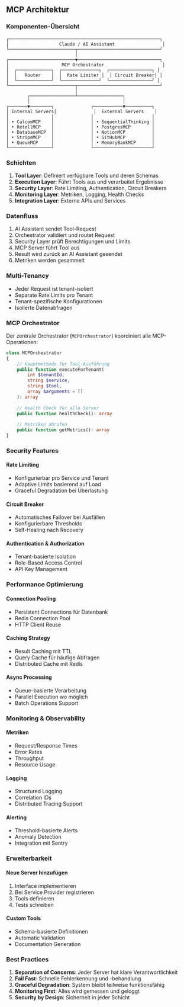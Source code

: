 ## MCP Architektur

### Komponenten-Übersicht

```
┌─────────────────────────────────────────────────────────┐
│                   Claude / AI Assistant                  │
└─────────────────────────┬───────────────────────────────┘
                          │
┌─────────────────────────▼───────────────────────────────┐
│                    MCP Orchestrator                      │
│  ┌─────────────┐  ┌──────────────┐  ┌────────────────┐ │
│  │   Router    │  │  Rate Limiter │  │ Circuit Breaker│ │
│  └─────────────┘  └──────────────┘  └────────────────┘ │
└─────────────────────────┬───────────────────────────────┘
                          │
        ┌─────────────────┴─────────────────┐
        │                                   │
┌───────▼────────┐              ┌───────────▼──────────┐
│ Internal Servers│              │  External Servers    │
│                │              │                      │
│ • CalcomMCP    │              │ • SequentialThinking │
│ • RetellMCP    │              │ • PostgresMCP        │
│ • DatabaseMCP  │              │ • NotionMCP          │
│ • StripeMCP    │              │ • GitHubMCP          │
│ • QueueMCP     │              │ • MemoryBankMCP      │
└────────────────┘              └──────────────────────┘
```

### Schichten

1. **Tool Layer**: Definiert verfügbare Tools und deren Schemas
2. **Execution Layer**: Führt Tools aus und verarbeitet Ergebnisse
3. **Security Layer**: Rate Limiting, Authentication, Circuit Breakers
4. **Monitoring Layer**: Metriken, Logging, Health Checks
5. **Integration Layer**: Externe APIs und Services

### Datenfluss

1. AI Assistant sendet Tool-Request
2. Orchestrator validiert und routet Request
3. Security Layer prüft Berechtigungen und Limits
4. MCP Server führt Tool aus
5. Result wird zurück an AI Assistant gesendet
6. Metriken werden gesammelt

### Multi-Tenancy

- Jeder Request ist tenant-isoliert
- Separate Rate Limits pro Tenant
- Tenant-spezifische Konfigurationen
- Isolierte Datenabfragen

### MCP Orchestrator

Der zentrale Orchestrator (`MCPOrchestrator`) koordiniert alle MCP-Operationen:

```php
class MCPOrchestrator
{
    // Hauptmethode für Tool-Ausführung
    public function executeForTenant(
        int $tenantId,
        string $service,
        string $tool,
        array $arguments = []
    ): array
    
    // Health Check für alle Server
    public function healthCheck(): array
    
    // Metriken abrufen
    public function getMetrics(): array
}
```

### Security Features

#### Rate Limiting
- Konfigurierbar pro Service und Tenant
- Adaptive Limits basierend auf Load
- Graceful Degradation bei Überlastung

#### Circuit Breaker
- Automatisches Failover bei Ausfällen
- Konfigurierbare Thresholds
- Self-Healing nach Recovery

#### Authentication & Authorization
- Tenant-basierte Isolation
- Role-Based Access Control
- API Key Management

### Performance Optimierung

#### Connection Pooling
- Persistent Connections für Datenbank
- Redis Connection Pool
- HTTP Client Reuse

#### Caching Strategy
- Result Caching mit TTL
- Query Cache für häufige Abfragen
- Distributed Cache mit Redis

#### Async Processing
- Queue-basierte Verarbeitung
- Parallel Execution wo möglich
- Batch Operations Support

### Monitoring & Observability

#### Metriken
- Request/Response Times
- Error Rates
- Throughput
- Resource Usage

#### Logging
- Structured Logging
- Correlation IDs
- Distributed Tracing Support

#### Alerting
- Threshold-basierte Alerts
- Anomaly Detection
- Integration mit Sentry

### Erweiterbarkeit

#### Neue Server hinzufügen
1. Interface implementieren
2. Bei Service Provider registrieren
3. Tools definieren
4. Tests schreiben

#### Custom Tools
- Schema-basierte Definitionen
- Automatic Validation
- Documentation Generation

### Best Practices

1. **Separation of Concerns**: Jeder Server hat klare Verantwortlichkeit
2. **Fail Fast**: Schnelle Fehlerkennung und -behandlung
3. **Graceful Degradation**: System bleibt teilweise funktionsfähig
4. **Monitoring First**: Alles wird gemessen und geloggt
5. **Security by Design**: Sicherheit in jeder Schicht